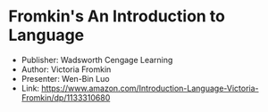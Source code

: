 # Fromkin's An Introduction to Language

- Publisher: Wadsworth Cengage Learning
- Author: Victoria Fromkin
- Presenter: Wen-Bin Luo
- Link: https://www.amazon.com/Introduction-Language-Victoria-Fromkin/dp/1133310680
